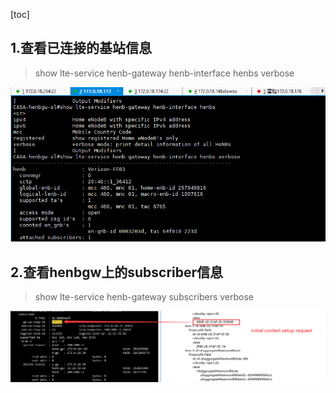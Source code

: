 [toc]



## 1.查看已连接的基站信息

> show lte-service henb-gateway henb-interface henbs verbose

![image-20230808105538609](../picture/image-20230808105538609.png)



## 2.查看henbgw上的subscriber信息

> show lte-service henb-gateway subscribers verbose

![image-20230808105624335](../picture/image-20230808105624335.png)

